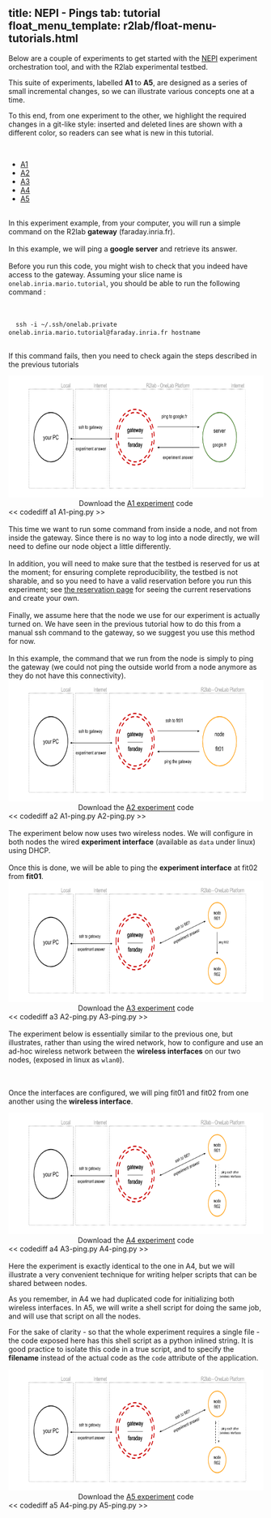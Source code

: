 title: NEPI - Pings
tab: tutorial
float_menu_template: r2lab/float-menu-tutorials.html
---

<script src="/assets/js/diff.js"></script>
<script src="/assets/r2lab/r2lab-diff.js"></script>
<style>@import url("/assets/r2lab/r2lab-diff.css")</style>

Below are a couple of experiments to get started with the
[NEPI](http://nepi.inria.fr/Install/WebHome) experiment orchestration
tool, and with the R2lab experimental testbed.

This suite of experiments, labelled **A1** to **A5**, are designed as
a series of small incremental changes, so we can illustrate various
concepts one at a time.

To this end, from one experiment to the other, we highlight the
required changes in a git-like style: inserted and deleted lines are
shown with a different color, so readers can see what is new in this
tutorial.

<br/>

<ul id="myTabs" class="nav nav-tabs" role="tablist">
  <li role="presentation" class="active">
    <a href="#A1" id="A1-tab" role="tab" data-toggle="tab" aria-controls="A1" aria-expanded="true">A1</a>
  </li>
  <li role="presentation" class="">
    <a href="#A2" role="tab" id="A2-tab" data-toggle="tab" aria-controls="A2" aria-expanded="false">A2</a>
  </li>
  <li role="presentation" class="">
    <a href="#A3" role="tab" id="A3-tab" data-toggle="tab" aria-controls="A3" aria-expanded="false">A3</a>
  </li>
  <li role="presentation" class="">
    <a href="#A4" role="tab" id="A4-tab" data-toggle="tab" aria-controls="A4" aria-expanded="false">A4</a>
  </li>
  <li role="presentation" class="">
    <a href="#A5" role="tab" id="A5-tab" data-toggle="tab" aria-controls="A5" aria-expanded="false">A5</a>
  </li>
</ul>

<div id="contents" class="tab-content">
<!------------ A1 ------------>
<div role="tabpanel" class="tab-pane fade active in" id="A1" aria-labelledby="home-tab">
  <br/>
  In this experiment example, from your computer, you will run a simple command on the R2lab
  <strong>gateway</strong> (faraday.inria.fr).
  <br/><br/>
  In this example, we will ping a <strong>google server</strong>
  and retrieve its answer.
  <br/><br/>
  Before you run this code, you might wish to check that you indeed have access to the gateway.
  Assuming your slice name is <code>onelab.inria.mario.tutorial</code>, you should be able to run the following command&nbsp;: <br/><br/>
  <pre><code>
  ssh -i ~/.ssh/onelab.private onelab.inria.mario.tutorial@faraday.inria.fr hostname
  </code></pre>
  <p>If this command fails, then you need to check again the steps described in the previous tutorials</p>

  <center>
    <img src="/assets/img/A1.png" alt="a1" height="240px"> <br/>
    Download the <a href="/code/A1-ping.py" download target="_blank">A1 experiment</a> code
  </center>
<< codediff a1 A1-ping.py >>
</div>

<!------------ A2 ------------>
<div role="tabpanel" class="tab-pane fade" id="A2" aria-labelledby="profile-tab">
  <br/>
  This time we want to run some command from inside a node, and not from
  inside the gateway. Since there is no way to log into a node directly, we will need to
  define our node object a little differently.
  <br/><br/>
  In addition, you will need to make sure that the testbed is reserved for us at the moment;
  for ensuring complete reproducibility, the testbed is not sharable, and so you need to
  have a valid reservation before you run this experiment;
  see <a href="book.md">the reservation page</a> for seeing the current reservations and create your own.
  <br/><br/>
  Finally, we assume here that the node we use for our experiment is actually turned on.
  We have seen in the previous tutorial how to do this from a manual ssh command to the gateway,
  so we suggest you use this method for now.
  <br/><br/>
  In this example, the command that we run from the node is simply to
  ping the gateway (we could not ping the outside world from a node
  anymore as they do not have this connectivity).
  <center>
    <img src="/assets/img/A2.png" alt="a2" height="240px"><br/>
    Download the <a href="/code/A2-ping.py" download target="_blank">A2 experiment</a> code
  </center>
<< codediff a2 A1-ping.py A2-ping.py >>
</div>

<!------------ A3 ------------>
<div role="tabpanel" class="tab-pane fade" id="A3" aria-labelledby="profile-tab">
  <br/>
  The experiment below now uses two wireless nodes. We will configure in both nodes the
  wired <strong>experiment interface</strong> (available as
  <code>data</code> under linux) using DHCP.
  <br/><br/>
  Once this is done, we will be able to ping
  the <strong>experiment interface</strong> at </strong>fit02</strong>
  from <strong>fit01</strong>.
  <center>
    <img src="/assets/img/A3.png" alt="a3" height="240px"><br/>
    Download the <a href="/code/A3-ping.py" download target="_blank">A3 experiment</a> code
  </center>
<< codediff a3 A2-ping.py A3-ping.py >>
</div>

<!------------ A4 ------------>
<div role="tabpanel" class="tab-pane fade" id="A4" aria-labelledby="profile-tab">
  <br/>
  The experiment below is essentially similar to the previous one, but
  illustrates,  rather than using the wired network,
  how to configure and use an ad-hoc wireless network
  between the <strong>wireless interfaces</strong> on our two nodes,
  (exposed in linux as <code>wlan0</code>).

  <br/><br/>
  Once the interfaces are configured, we will ping fit01 and fit02 from one
  another using the <strong>wireless interface</strong>.
  <center>
    <img src="/assets/img/A4.png" alt="a4" height="240px"><br/>
    Download the <a href="/code/A4-ping.py" download target="_blank">A4 experiment</a> code
  </center>
<< codediff a4 A3-ping.py A4-ping.py >>
</div>

<!------------ A5 ------------>
<div role="tabpanel" class="tab-pane fade" id="A5" aria-labelledby="profile-tab">
  <br/>
  Here the experiment is exactly identical to the one in A4, but we will illustrate a
  very convenient technique for writing helper scripts that can be shared between nodes.

  As you remember, in A4 we had duplicated code for initializing both wireless interfaces.
  In A5, we will write a shell script for doing the same job, and will use that script on all
  the nodes.

  For the sake of clarity - so that the whole experiment requires a single file - the code exposed
  here has this shell script as a python inlined string.
  It is good practice to isolate this code in a true script, and to specify the <strong>filename</strong>
  instead of the actual code as the <code>code</code> attribute of the application.

  <center>
    <img src="/assets/img/A4.png" alt="a5" height="240px"><br/>
    Download the <a href="/code/A5-ping.py" download target="_blank">A5 experiment</a> code
  </center>
<< codediff a5 A4-ping.py A5-ping.py >>
</div>

</div> <!-- end div contents -->

<script src="/assets/r2lab/open_tab.js"></script>
